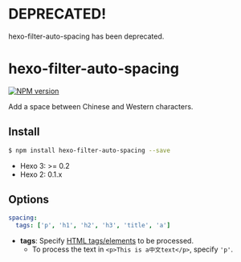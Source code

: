 # DEPRECATED!

hexo-filter-auto-spacing has been deprecated.

# hexo-filter-auto-spacing

[![NPM version](https://badge.fury.io/js/hexo-filter-auto-spacing.svg)](https://www.npmjs.com/package/hexo-filter-auto-spacing)

Add a space between Chinese and Western characters.

## Install

``` bash
$ npm install hexo-filter-auto-spacing --save
```

- Hexo 3: >= 0.2
- Hexo 2: 0.1.x

## Options
``` yaml
spacing:
  tags: ['p', 'h1', 'h2', 'h3', 'title', 'a']
```

- **tags**: Specify [HTML tags/elements](https://developer.mozilla.org/en-US/docs/Web/HTML/Element) to be processed.
  + To process the text in `<p>This is a中文text</p>`, specify `'p'`.
